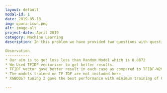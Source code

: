 ```yaml
---
layout: default
modal-id: 1
date: 2019-05-18
img: quora-icon.png
alt: image-alt
project-date: April 2019
category: Machine Learning
description: In this problem we have provided two questions with question ID. The task was to determine whether this question are duplicate of one another or not. Data preprocessing and feature engineering was done to get more features. The performance metric used was log-loss. Tried and tested various ML models to get minimum log-loss.

Observation
-----------
* Our aim is to get loss less than Random Model which is 0.8872
* We Used TFIDF vectorizer to get better results.
* TFIDF vector gave better result in each case as compared to TFIDF-W2V
* The models trained on TF-IDF are not included here
* XGBOOST tuning 2 gave the best performance with minimum training of 0.158

---
```

